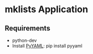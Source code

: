 # mklists Application

## Requirements

- python-dev
- Install [PyYAML](http://pyyaml.org/ "PyYAML.org"):
    pip install pyyaml
